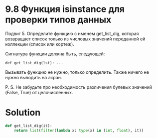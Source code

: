 # 9.8 Функция isinstance для проверки типов данных

Подвиг 5. Определите функцию с именем get_list_dig, которая возвращает список только из числовых значений переданной ей
коллекции (список или кортеж).

Сигнатура функции должна быть, следующей:

`def get_list_dig(lst): ...`

Вызывать функцию не нужно, только определить. Также ничего не нужно выводить на экран.

P. S. Не забудьте про необходимость различения булевых значений (False, True) от целочисленных.

# Solution

```python
def get_list_dig(it):
    return list(filter(lambda x: type(x) in (int, float), it))
```